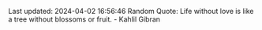Last updated: 2024-04-02 16:56:46
Random Quote: Life without love is like a tree without blossoms or fruit. - Kahlil Gibran